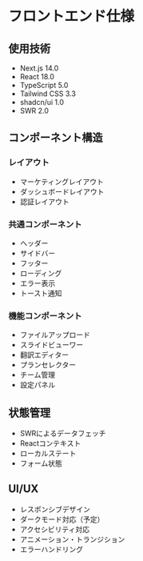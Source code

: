 # フロントエンド仕様

## 使用技術
- Next.js 14.0
- React 18.0
- TypeScript 5.0
- Tailwind CSS 3.3
- shadcn/ui 1.0
- SWR 2.0

## コンポーネント構造
### レイアウト
- マーケティングレイアウト
- ダッシュボードレイアウト
- 認証レイアウト

### 共通コンポーネント
- ヘッダー
- サイドバー
- フッター
- ローディング
- エラー表示
- トースト通知

### 機能コンポーネント
- ファイルアップロード
- スライドビューワー
- 翻訳エディター
- プランセレクター
- チーム管理
- 設定パネル

## 状態管理
- SWRによるデータフェッチ
- Reactコンテキスト
- ローカルステート
- フォーム状態

## UI/UX
- レスポンシブデザイン
- ダークモード対応（予定）
- アクセシビリティ対応
- アニメーション・トランジション
- エラーハンドリング